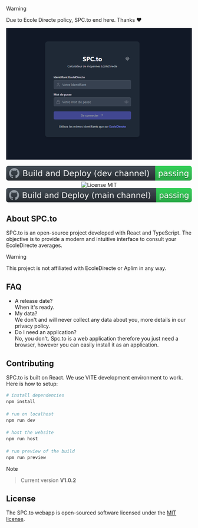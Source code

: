 > [!warning]
> Due to Ecole Directe policy, SPC.to end here. Thanks ❤️


<p align="center"><a href="https://spcto.netlify.app/" target="_blank"><img src="https://github.com/Lluciocc/spc.to/blob/main/img/1.PNG" width="800" alt="Ecole Directe Plus logo"></a></p>
<p align="center">
<img src="https://github.com/Lluciocc/spc.to/blob/main/img/badge_1.svg" alt="Build Status (dev-channel)">
<img alt="License MIT" src="https://img.shields.io/badge/license-MIT-green">
<img src="https://github.com/Lluciocc/spc.to/blob/main/img/badge.svg" alt="Build Status (dev-channel)">
</p>

## About SPC.to

SPC.to is an open-source project developed with React and TypeScript. The objective is to provide a modern and intuitive interface to consult your EcoleDirecte averages.

> [!warning]
> This project is not affiliated with EcoleDirecte or Aplim in any way.

## FAQ

- A release date?<br>When it's ready.
- My data?<br>We don't and will never collect any data about you, more details in our privacy policy.
- Do I need an application?<br>No, you don't. Spc.to is a web application therefore you just need a browser, however you can easily install it as an application.

## Contributing

SPC.to is built on React. We use VITE development environment to work. Here is how to setup:

```bash
# install dependencies
npm install

# run on localhost
npm run dev

# host the website
npm run host

# run preview of the build
npm run preview
```

> [!NOTE] 
>> Current version
> __V1.0.2__
> 

## License

The SPC.to webapp is open-sourced software licensed under the [MIT license](https://opensource.org/licenses/MIT).
